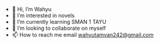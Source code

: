 - 👋 Hi, I’m Wahyu
- 👀 I’m interested in novels
- 🌱 I’m currently learning SMAN 1 TAYU
- 💞️ I’m looking to collaborate on myself
- 📫 How to reach me email wahyutamvan242@gmail.com

<!---
whysh47/whysh47 is a ✨ special ✨ repository because its `README.md` (this file) appears on your GitHub profile.
You can click the Preview link to take a look at your changes.
--->
